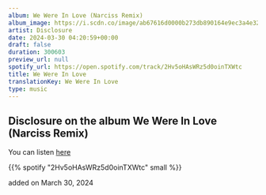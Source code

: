 ```yaml
---
album: We Were In Love (Narciss Remix)
album_image: https://i.scdn.co/image/ab67616d0000b273db890164e9ec3a4e32217abe
artist: Disclosure
date: 2024-03-30 04:20:59+00:00
draft: false
duration: 300603
preview_url: null
spotify_url: https://open.spotify.com/track/2Hv5oHAsWRz5d0oinTXWtc
title: We Were In Love
translationKey: We Were In Love
type: music
---
```


## Disclosure on the album We Were In Love (Narciss Remix)

You can listen [here](https://open.spotify.com/track/2Hv5oHAsWRz5d0oinTXWtc)

{{% spotify "2Hv5oHAsWRz5d0oinTXWtc" small %}}

added on March 30, 2024